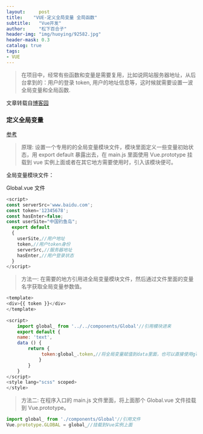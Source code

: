 ```yaml
---
layout:     post
title:    "VUE-定义全局变量 全局函数"
subtitle:   "Vue开发"
author:     "松下百合子"
header-img: "img/huoying/92582.jpg"
header-mask: 0.3
catalog: true
tags:
- VUE
---
```


> 在项目中，经常有些函数和变量是需要复用，比如说网站服务器地址，从后台拿到的：用户的登录 token, 用户的地址信息等，这时候就需要设置一波全局变量和全局函数.

文章转载自[博客园](https://www.cnblogs.com/liuyishi/p/9459289.html) 



### 定义全局变量

[参考](https://www.jianshu.com/p/39553cc705ea) 

> 原理: 设置一个专用的的全局变量模块文件，模块里面定义一些变量初始状态，用 export default 暴露出去，在 main.js 里面使用 Vue.prototype 挂载到 vue 实例上面或者在其它地方需要使用时，引入该模块便可。

全局变量模块文件：

Global.vue 文件

```javascript
<script>
const serverSrc='www.baidu.com';
const token='12345678';
const hasEnter=false;
const userSite="中国钓鱼岛";
  export default
  {
    userSite,//用户地址
    token,//用户token身份
    serverSrc,//服务器地址
    hasEnter,//用户登录状态
  }
</script>
```

> 方法一: 在需要的地方引用进全局变量模块文件，然后通过文件里面的变量名字获取全局变量参数值。

```javascript
<template>
<div>{{ token }}</div>
</template>
     
<script>
    import global_ from '../../components/Global'//引用模块进来
    export default {
    name: 'text',
    data () {
        return {
             token:global_.token,//将全局变量赋值到data里面，也可以直接使用global_.token
            }
        }
    }
</script>
<style lang="scss" scoped>
</style>
```

> 方法二: 在程序入口的 main.js 文件里面，将上面那个 Global.vue 文件挂载到 Vue.prototype。

```javascript
import global_ from './components/Global'//引用文件
Vue.prototype.GLOBAL = global_//挂载到Vue实例上面
```
















